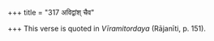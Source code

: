 +++
title = "317 अविद्वांश् चैव"

+++
This verse is quoted in *Vīramitordaya* (Rājanīti, p. 151).


